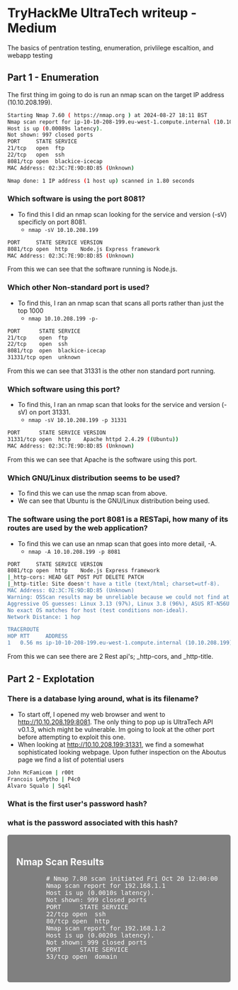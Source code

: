 # TryHackMe UltraTech writeup - Medium
The basics of pentration testing, enumeration, privlilege escaltion, and webapp testing

## Part 1 - Enumeration

The first thing im going to do is run an nmap scan on the target IP address (10.10.208.199).

```.sh
Starting Nmap 7.60 ( https://nmap.org ) at 2024-08-27 18:11 BST
Nmap scan report for ip-10-10-208-199.eu-west-1.compute.internal (10.10.208.199)
Host is up (0.00089s latency).
Not shown: 997 closed ports
PORT     STATE SERVICE
21/tcp   open  ftp
22/tcp   open  ssh
8081/tcp open  blackice-icecap
MAC Address: 02:3C:7E:9D:8D:85 (Unknown)

Nmap done: 1 IP address (1 host up) scanned in 1.80 seconds
```


### Which software is using the port 8081?

- To find this I did an nmap scan looking for the service and version (-sV) specificly on port 8081.
    - `nmap -sV 10.10.208.199`

```.sh
PORT     STATE SERVICE VERSION
8081/tcp open  http    Node.js Express framework
MAC Address: 02:3C:7E:9D:8D:85 (Unknown)
```
From this we can see that the software running is Node.js.

### Which other Non-standard port is used?
- To find this, I ran an nmap scan that scans all ports rather than just the top 1000
    - `nmap 10.10.208.199 -p-`

```.sh
PORT      STATE SERVICE
21/tcp    open  ftp
22/tcp    open  ssh
8081/tcp  open  blackice-icecap
31331/tcp open  unknown
```
From this we can see that 31331 is the other non standard port running.

### Which software using this port?
- To find this, I ran an nmap scan that looks for the service and version (-sV) on port 31331.
    - `nmap -sV 10.10.208.199 -p 31331`

```.sh
PORT      STATE SERVICE VERSION
31331/tcp open  http    Apache httpd 2.4.29 ((Ubuntu))
MAC Address: 02:3C:7E:9D:8D:85 (Unknown)
```
From this we can see that Apache is the software using this port.

### Which GNU/Linux distribution seems to be used?
- To find this we can use the nmap scan from above.
- We can see that Ubuntu is the GNU/Linux distribution being used.

### The software using the port 8081 is a RESTapi, how many of its routes are used by the web application?
- To find this we can use an nmap scan that goes into more detail, -A.
    - `nmap -A 10.10.208.199 -p 8081`

```.sh
PORT     STATE SERVICE VERSION
8081/tcp open  http    Node.js Express framework
|_http-cors: HEAD GET POST PUT DELETE PATCH
|_http-title: Site doesn't have a title (text/html; charset=utf-8).
MAC Address: 02:3C:7E:9D:8D:85 (Unknown)
Warning: OSScan results may be unreliable because we could not find at least 1 open and 1 closed port
Aggressive OS guesses: Linux 3.13 (97%), Linux 3.8 (96%), ASUS RT-N56U WAP (Linux 3.4) (95%), Linux 3.16 (95%), Linux 3.1 (93%), Linux 3.2 (93%), AXIS 210A or 211 Network Camera (Linux 2.6.17) (92%), Linux 3.10 (92%), Linux 3.19 (92%), Linux 3.2 - 4.8 (92%)
No exact OS matches for host (test conditions non-ideal).
Network Distance: 1 hop

TRACEROUTE
HOP RTT     ADDRESS
1   0.56 ms ip-10-10-208-199.eu-west-1.compute.internal (10.10.208.199)
```
From this we can see there are 2 Rest api's; _http-cors, and _http-title. 

## Part 2 - Explotation

### There is a database lying around, what is its filename?
- To start off, I opened my web browser and went to http://10.10.208.199:8081. The only thing to pop up is UltraTech API v0.1.3, which might be vulnerable. Im going to look at the other port before attempting to exploit this one.
- When looking at http://10.10.208.199:31331, we find a somewhat sophisticated looking webpage. Upon futher inspection on the Aboutus page we find a list of potential users

```.sh
John McFamicom | r00t
Francois LeMytho | P4c0
Alvaro Squalo | Sq4l
```


### What is the first user's password hash?

### what is the password associated with this hash?



<div style="background-color: gray; padding: 20px; border-radius: 5px; color: white;">
    <h2>Nmap Scan Results</h2>
    <pre>
        # Nmap 7.80 scan initiated Fri Oct 20 12:00:00 2023 as: nmap -sP 192.168.1.0/24
        Nmap scan report for 192.168.1.1
        Host is up (0.0010s latency).
        Not shown: 999 closed ports
        PORT     STATE SERVICE
        22/tcp open  ssh
        80/tcp open  http
        Nmap scan report for 192.168.1.2
        Host is up (0.0020s latency).
        Not shown: 999 closed ports
        PORT     STATE SERVICE
        53/tcp open  domain
     </pre>
</div>


  

